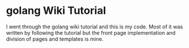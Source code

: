 # golang Wiki Tutorial
I went through the golang wiki tutorial and this is my code.  Most of it was written by following the tutorial but the front page implementation and division of pages and templates is mine.